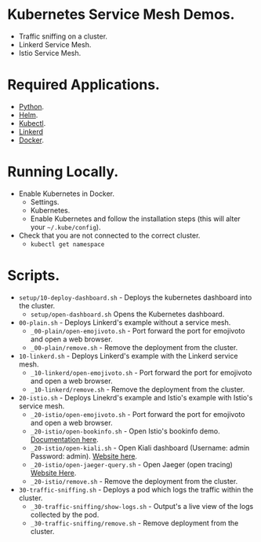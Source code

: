 # Kubernetes Service Mesh Demos.
- Traffic sniffing on a cluster.
- Linkerd Service Mesh.
- Istio Service Mesh.

# Required Applications.
- [Python](https://www.python.org/downloads/).
- [Helm](https://helm.sh/docs/using_helm/#installing-helm).
- [Kubectl](https://kubernetes.io/docs/tasks/tools/install-kubectl/).
- [Linkerd](https://linkerd.io/2/getting-started/)
- [Docker](https://hub.docker.com/editions/community/docker-ce-desktop-windows).

# Running Locally.

- Enable Kubernetes in Docker.
   - Settings.
   - Kubernetes.
   - Enable Kubernetes and follow the installation steps (this will alter your `~/.kube/config`).
- Check that you are not connected to the correct cluster.
   - `kubectl get namespace`

# Scripts.
- `setup/10-deploy-dashboard.sh` - Deploys the kubernetes dashboard into the cluster.
   - `setup/open-dashboard.sh` Opens the Kubernetes dashboard.
- `00-plain.sh` - Deploys Linkerd's example without a service mesh.
  - `_00-plain/open-emojivoto.sh` - Port forward the port for emojivoto and open a web browser.
   - `_00-plain/remove.sh` - Remove the deployment from the cluster.
- `10-linkerd.sh` - Deploys Linkerd's example with the Linkerd service mesh.
  - `_10-linkerd/open-emojivoto.sh` - Port forward the port for emojivoto and open a web browser.
  - `_10-linkerd/remove.sh` - Remove the deployment from the cluster.
- `20-istio.sh` - Deploys Linekrd's example and Istio's example with Istio's service mesh.
  - `_20-istio/open-emojivoto.sh` - Port forward the port for emojivoto and open a web browser.
  - `_20-istio/open-bookinfo.sh` - Open Istio's bookinfo demo. [Documentation here](https://istio.io/docs/examples/bookinfo/).
  - `_20-istio/open-kiali.sh` - Open Kiali dashboard (Username: admin Password: admin). [Website here](https://www.kiali.io).
  - `_20-istio/open-jaeger-query.sh` - Open Jaeger (open tracing) [Website Here](https://www.jaegertracing.io).
  - `_20-istio/remove.sh` - Remove the deployment from the cluster.
- `30-traffic-sniffing.sh` - Deploys a pod which logs the traffic within the cluster.
  - `_30-traffic-sniffing/show-logs.sh` - Output's a live view of the logs collected by the pod.
  - `_30-traffic-sniffing/remove.sh` - Remove deployment from the cluster.